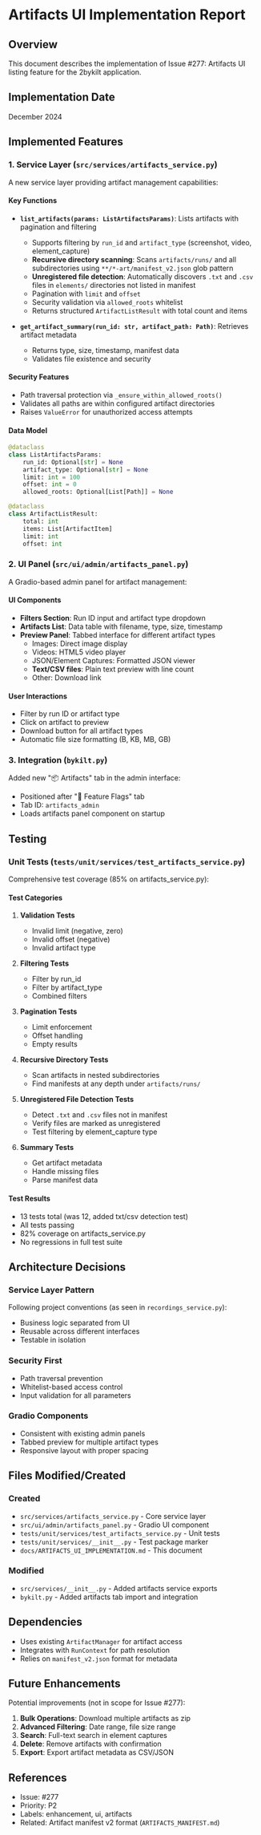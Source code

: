 # Artifacts UI Implementation Report

## Overview

This document describes the implementation of Issue #277: Artifacts UI listing feature for the 2bykilt application.

## Implementation Date
December 2024

## Implemented Features

### 1. Service Layer (`src/services/artifacts_service.py`)

A new service layer providing artifact management capabilities:

#### Key Functions

- **`list_artifacts(params: ListArtifactsParams)`**: Lists artifacts with pagination and filtering
  - Supports filtering by `run_id` and `artifact_type` (screenshot, video, element_capture)
  - **Recursive directory scanning**: Scans `artifacts/runs/` and all subdirectories using `**/*-art/manifest_v2.json` glob pattern
  - **Unregistered file detection**: Automatically discovers `.txt` and `.csv` files in `elements/` directories not listed in manifest
  - Pagination with `limit` and `offset`
  - Security validation via `allowed_roots` whitelist
  - Returns structured `ArtifactListResult` with total count and items

- **`get_artifact_summary(run_id: str, artifact_path: Path)`**: Retrieves artifact metadata
  - Returns type, size, timestamp, manifest data
  - Validates file existence and security

#### Security Features
- Path traversal protection via `_ensure_within_allowed_roots()`
- Validates all paths are within configured artifact directories
- Raises `ValueError` for unauthorized access attempts

#### Data Model
```python
@dataclass
class ListArtifactsParams:
    run_id: Optional[str] = None
    artifact_type: Optional[str] = None
    limit: int = 100
    offset: int = 0
    allowed_roots: Optional[List[Path]] = None

@dataclass
class ArtifactListResult:
    total: int
    items: List[ArtifactItem]
    limit: int
    offset: int
```

### 2. UI Panel (`src/ui/admin/artifacts_panel.py`)

A Gradio-based admin panel for artifact management:

#### UI Components
- **Filters Section**: Run ID input and artifact type dropdown
- **Artifacts List**: Data table with filename, type, size, timestamp
- **Preview Panel**: Tabbed interface for different artifact types
  - Images: Direct image display
  - Videos: HTML5 video player
  - JSON/Element Captures: Formatted JSON viewer
  - **Text/CSV files**: Plain text preview with line count
  - Other: Download link

#### User Interactions
- Filter by run ID or artifact type
- Click on artifact to preview
- Download button for all artifact types
- Automatic file size formatting (B, KB, MB, GB)

### 3. Integration (`bykilt.py`)

Added new "📦 Artifacts" tab in the admin interface:
- Positioned after "🚩 Feature Flags" tab
- Tab ID: `artifacts_admin`
- Loads artifacts panel component on startup

## Testing

### Unit Tests (`tests/unit/services/test_artifacts_service.py`)

Comprehensive test coverage (85% on artifacts_service.py):

#### Test Categories

1. **Validation Tests**
   - Invalid limit (negative, zero)
   - Invalid offset (negative)
   - Invalid artifact type

2. **Filtering Tests**
   - Filter by run_id
   - Filter by artifact_type
   - Combined filters

3. **Pagination Tests**
   - Limit enforcement
   - Offset handling
   - Empty results

4. **Recursive Directory Tests**
   - Scan artifacts in nested subdirectories
   - Find manifests at any depth under `artifacts/runs/`

5. **Unregistered File Detection Tests**
   - Detect `.txt` and `.csv` files not in manifest
   - Verify files are marked as unregistered
   - Test filtering by element_capture type

6. **Summary Tests**
   - Get artifact metadata
   - Handle missing files
   - Parse manifest data

#### Test Results

- 13 tests total (was 12, added txt/csv detection test)
- All tests passing
- 82% coverage on artifacts_service.py
- No regressions in full test suite

## Architecture Decisions

### Service Layer Pattern
Following project conventions (as seen in `recordings_service.py`):
- Business logic separated from UI
- Reusable across different interfaces
- Testable in isolation

### Security First
- Path traversal prevention
- Whitelist-based access control
- Input validation for all parameters

### Gradio Components
- Consistent with existing admin panels
- Tabbed preview for multiple artifact types
- Responsive layout with proper spacing

## Files Modified/Created

### Created
- `src/services/artifacts_service.py` - Core service layer
- `src/ui/admin/artifacts_panel.py` - Gradio UI component
- `tests/unit/services/test_artifacts_service.py` - Unit tests
- `tests/unit/services/__init__.py` - Test package marker
- `docs/ARTIFACTS_UI_IMPLEMENTATION.md` - This document

### Modified
- `src/services/__init__.py` - Added artifacts service exports
- `bykilt.py` - Added artifacts tab import and integration

## Dependencies

- Uses existing `ArtifactManager` for artifact access
- Integrates with `RunContext` for path resolution
- Relies on `manifest_v2.json` format for metadata

## Future Enhancements

Potential improvements (not in scope for Issue #277):

1. **Bulk Operations**: Download multiple artifacts as zip
2. **Advanced Filtering**: Date range, file size range
3. **Search**: Full-text search in element captures
4. **Delete**: Remove artifacts with confirmation
5. **Export**: Export artifact metadata as CSV/JSON

## References

- Issue: #277
- Priority: P2
- Labels: enhancement, ui, artifacts
- Related: Artifact manifest v2 format (`ARTIFACTS_MANIFEST.md`)
